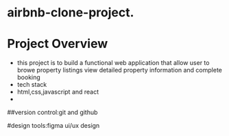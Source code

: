  # airbnb-clone-project.

 # Project Overview
 * this project is to build a functional web application that allow user to browe property listings view detailed property information and complete booking
 * tech stack
 * html,css,javascript and react
 * 
##version control:git and github

#design tools:figma ui/ux design
